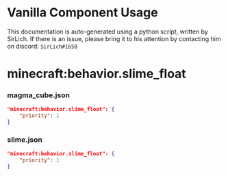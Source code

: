 # Vanilla Component Usage
This documentation is auto-generated using a python script, written by SirLich. If there is an issue, please bring it to his attention by contacting him on discord: `SirLich#1658`

# minecraft:behavior.slime_float
### magma_cube.json
```JSON
"minecraft:behavior.slime_float": {
    "priority": 1
}
```

### slime.json
```JSON
"minecraft:behavior.slime_float": {
    "priority": 1
}
```

